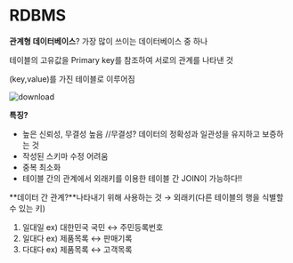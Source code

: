 # RDBMS

**관계형 데이터베이스**? 가장 많이 쓰이는 데이터베이스 중 하나

테이블의 고유값을 Primary key를 참조하여 서로의 관계를 나타낸 것

(key,value)를 가진 테이블로 이루어짐

![download](https://github.com/4mjeo/TIL/assets/129156398/c62fc9f9-9766-4f8a-895b-7e8eacd1ae5b)

**특징?**

- 높은 신뢰성, 무결성 높음 //무결성? 데이터의 정확성과 일관성을 유지하고 보증하는 것
- 작성된 스키마 수정 어려움
- 중복 최소화
- 테이블 간의 관계에서 외래키를 이용한 테이블 간 JOIN이 가능하다!!

**데이터 간 관계?**나타내기 위해 사용하는 것 → 외래키(다른 테이블의 행을 식별할 수 있는 키)

1. 일대일 ex) 대한민국 국민 ↔ 주민등록번호
2. 일대다 ex) 제품목록 ↔ 판매기록
3. 다대다 ex) 제품목록 ↔ 고객목록
